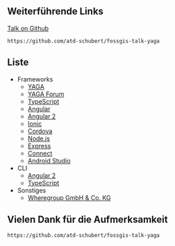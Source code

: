 ## Weiterführende Links

[Talk on Github](https://github.com/atd-schubert/fossgis-talk-yaga)

    https://github.com/atd-schubert/fossgis-talk-yaga


## Liste

* Frameworks
    * [YAGA](https://github.com/yagajs)
    * [YAGA Forum](http://bb.yagajs.org/)
    * [TypeScript](http://www.typescriptlang.org/)
    * [Angular](https://angularjs.org/)
    * [Angular 2](https://angular.io/)
    * [Ionic](http://ionicframework.com/)
    * [Cordova](https://cordova.apache.org/)
    * [Node.js](https://nodejs.org/)
    * [Express](http://expressjs.com/)
    * [Connect](http://expressjs.com/https://github.com/senchalabs/connect)
    * [Android Studio](https://developer.android.com/studio/index.html)
* CLI
    * [Angular 2](https://www.npmjs.com/package/angular-cli)
    * [TypeScript](https://www.npmjs.com/package/typescript)
* Sonstiges
    * [Wheregroup GmbH & Co. KG](https://www.wheregroup.com/)


## Vielen Dank für die Aufmerksamkeit

    https://github.com/atd-schubert/fossgis-talk-yaga
